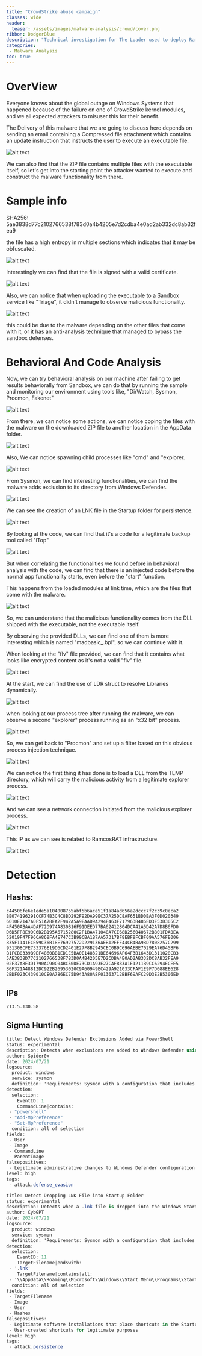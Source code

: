 ```yaml
---
title: "CrowdStrike abuse campaign"
classes: wide
header:
  teaser: /assets/images/malware-analysis/crowd/cover.png
ribbon: DodgerBlue
description: "Technical investigation for The Loader used to deploy RamcosRat during a CrowdStrike abuse campaign..."
categories:
 - Malware Analysis
toc: true
---
```


# OverView

Everyone knows about the global outage on Windows Systems that happened because of the failure on one of CrowdStrike kernel modules, and we all expected attackers to misuser this for their benefit.

The Delivery of this malware that we are going to discuss here depends on sending an email containing a Compressed file attachment which contains an update instruction that instructs the user to execute an executable file.

![alt text](image-1.png)

We can also find that the ZIP file contains multiple files with the executable itself, so let's get into the starting point the attacker wanted to execute and construct the malware functionality from there.

# Sample info

SHA256: 5ae3838d77c2102766538f783d0a4b4205e7d2cdba4e0ad2ab332dc8ab32fea9

the file has a high entropy in multiple sections which indicates that it may be obfuscated.

![alt text](image.png)

Interestingly we can find that the file is signed with a valid certificate.

![alt text](image-2.png)

Also, we can notice that when uploading the executable to a Sandbox service like "Triage", it didn't manage to observe malicious functionality.

![alt text](image-3.png)

this could be due to the malware depending on the other files that come with it, or it has an anti-analysis technique that managed to bypass the sandbox defenses.


# Behavioral And Code Analysis
Now, we can try behavioral analysis on our machine after failing to get results behaviorally from Sandbox, we can do that by running the sample and monitoring our environment using tools like, "DirWatch, Sysmon, Procmon, Fakenet"

![alt text](image-4.png)

From there, we can notice some actions, we can notice coping the files with the malware on the downloaded ZIP file to another location in the AppData folder.

![alt text](image-5.png)

Also, We can notice spawning child processes like "cmd" and "explorer.

![alt text](image-6.png)

From Sysmon, we can find interesting functionalities, we can find the malware adds exclusion to its directory from Windows Defender.

![alt text](image-7.png)

We can see the creation of an LNK file in the Startup folder for persistence.

![alt text](image-8.png)


By looking at the code, we can find that it's a code for a legitimate backup tool called "iTop"

![alt text](image-9.png)

But when correlating the functionalities we found before in behavioral analysis with the code, we can find that there is an injected code before the normal app functionality starts, even before the "start" function.

This happens from the loaded modules at link time, which are the files that come with the malware.

![alt text](image-10.png)

So, we can understand that the malicious functionality comes from the DLL shipped with the executable, not the executable itself.

By observing the provided DLLs, we can find one of them is more interesting which is named "madbasic_.bpl", so we can continue with it.

When looking at the "flv" file provided, we can find that it contains what looks like encrypted content as it's not a valid "flv" file.

![alt text](image-12.png)

At the start, we can find the use of LDR struct to resolve Libraries dynamically.

![alt text](image-11.png)

when looking at our process tree after running the malware, we can observe a second "explorer" process running as an "x32 bit" process.

![alt text](image-14.png)

So, we can get back to "Procmon" and set up a filter based on this obvious process injection technique.

![alt text](image-15.png)

We can notice the first thing it has done is to load a DLL from the TEMP directory, which will carry the malicious activity from a legitimate explorer process.

![alt text](image-16.png)

And we can see a network connection initiated from the malicious explorer process.

![alt text](image-17.png)

This IP as we can see is related to RamcosRAT infrastructure.

![alt text](image-18.png)

# Detection

## Hashs:

```
c44506fe6e1ede5a104008755abf5b6ace51f1a84ad656a2dccc7f2c39c0eca2
BE074196291CCF74B3C4C8BD292F92DA99EC37A25DC8AF651BD0BA3F0D020349
6010E2147A0F51A7BFA2F942A5A9EAAD9A294F463F717963B486ED3F53D305C2
4F450ABAA4DAF72D974A830B16F91DEED77BA62412804DCA41A6D42A7D8B6FD0
D6D5FF8E9DC6D2B195A6715280C2F1BA471048A7CE68D256040672B801FDA0EA
52019F47F96CA868FA4E747C3B99CBA1B7AA57317BF8EBF9FCBF09AA576FE006
835F1141ECE59C36B18E76927572D229136AEB12EFF44CB4BA98D7808257C299
931308CFE733376E19D6CD2401E27F8B2945CEC0B9C696AEBE7029EA76D45BF6
B1FCB0339B9EF4860BB1ED1E5BA0E148321BE64696AF64F3B1643D1311028CB3
5AE3838D77C2102766538F783D0A4B4205E7D2CDBA4E0AD2AB332DC8AB32FEA9
02F37A8E3D1790AC90C04BC50DE73CD1A93E27CAF833A1E1211B9CC6294ECEE5
B6F321A48812DC922B26953020C9A60949EC429A921033CFAF1E9F7D088EE628
2BDF023C439010CE0A786EC75D943A80A8F01363712BBF69AFC29D3E2B5306ED
```

## IPs

```
213.5.130.58
```

## Sigma Hunting

```cs
title: Detect Windows Defender Exclusions Added via PowerShell
status: experimental
description: Detects when exclusions are added to Windows Defender using PowerShell.
author: Spider0x
date: 2024/07/21
logsource:
  product: windows
  service: sysmon
  definition: 'Requirements: Sysmon with a configuration that includes event ID 1 (process creation)'
detection:
  selection:
    EventID: 1
    CommandLine|contains:
 - "powershell"
 - "Add-MpPreference"
 - "Set-MpPreference"
  condition: all of selection
fields:
 - User
 - Image
 - CommandLine
 - ParentImage
falsepositives:
 - Legitimate administrative changes to Windows Defender configuration
level: high
tags:
 - attack.defense_evasion
```


```cs
title: Detect Dropping LNK File into Startup Folder
status: experimental
description: Detects when a .lnk file is dropped into the Windows Startup folder, a common persistence technique.
author: CybGPT
date: 2024/07/21
logsource:
  product: windows
  service: sysmon
  definition: 'Requirements: Sysmon with a configuration that includes event ID 11 (file creation)'
detection:
  selection:
    EventID: 11
    TargetFilename|endswith: 
 - '.lnk'
    TargetFilename|contains|all: 
 - '\\AppData\\Roaming\\Microsoft\\Windows\\Start Menu\\Programs\\Startup\\'
  condition: all of selection
fields:
 - TargetFilename
 - Image
 - User
 - Hashes
falsepositives:
 - Legitimate software installations that place shortcuts in the Startup folder
 - User-created shortcuts for legitimate purposes
level: high
tags:
 - attack.persistence
```